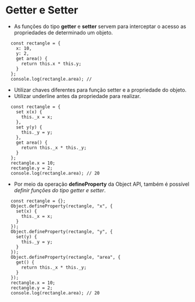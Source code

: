 # Getter e Setter

- As funções do tipo **getter** e **setter** servem para interceptar o acesso as propriedades de determinado um objeto.

```
  const rectangle = {
    x: 10,
    y: 2,
    get area() {
      return this.x * this.y;
    }
  };
  console.log(rectangle.area); // 
```

- Utilizar chaves diferentes para função setter e a propriedade do objeto.
- Utilizar underline antes da propriedade para realizar.
  
```
  const rectangle = {
    set x(x) {
      this._x = x;
    },
    set y(y) {
      this._y = y;
    },
    get area() {
      return this._x * this._y;
    }
  };
  rectangle.x = 10;
  rectangle.y = 2;
  console.log(rectangle.area); // 20
```

- Por meio da operação **defineProperty** da Object API, também é possível *definir funções do tipo getter e setter*.

```
  const rectangle = {};
  Object.defineProperty(rectangle, "x", {
    set(x) {
      this._x = x;
    }
  });
  Object.defineProperty(rectangle, "y", {
    set(y) {
      this._y = y;
    }
  });
  Object.defineProperty(rectangle, "area", {
    get() {
      return this._x * this._y;
    } 
  });
  rectangle.x = 10;
  rectangle.y = 2;
  console.log(rectangle.area); // 20
```
